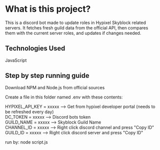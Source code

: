 # What is this project?

This is a discord bot made to update roles in Hypixel Skyblock related servers. It fetches fresh guild data from the official API, then compares them with the current server roles, and updates if changes needed.

## Technologies Used

JavaScript

## Step by step running guide

Download NPM and Node.js from official sources      

Create a file in this folder named .env with these contents:   
   
HYPIXEL_API_KEY = xxxxx --> Get from hypixel developer portal (needs to be refreshed every day)   
DC_TOKEN = xxxxx --> Discord bots token   
GUILD_NAME = xxxxx --> Skyblock Guild Name   
CHANNEL_ID = xxxxx --> Right click discord channel and press "Copy ID"   
GUILD_ID = xxxxx --> Right click discord server and press "Copy ID"   

run by: node script.js
